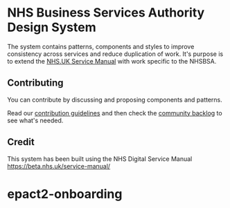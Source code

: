 # NHS Business Services Authority Design System

The system contains patterns, components and styles to improve consistency across services and reduce duplication of work.
It's purpose is to extend the [NHS.UK Service Manual](https://beta.nhs.uk/service-manual/) with work specific to the NHSBSA. 

## Contributing

You can contribute by discussing and proposing components and patterns.

Read our [contribution guidelines](https://github.com/nhsbsa/design-system/blob/master/CONTRIBUTING.md) and then check the [community backlog](https://github.com/nhsbsa/design-system/projects/1) to see what's needed.

## Credit
This system has been built using the NHS Digital Service Manual https://beta.nhs.uk/service-manual/
# epact2-onboarding

